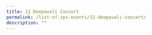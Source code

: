 ```yaml
---
title: 11 Deepavali Concert
permalink: /list-of-zps-events/11-deepavali-concert/
description: ""
---
```

